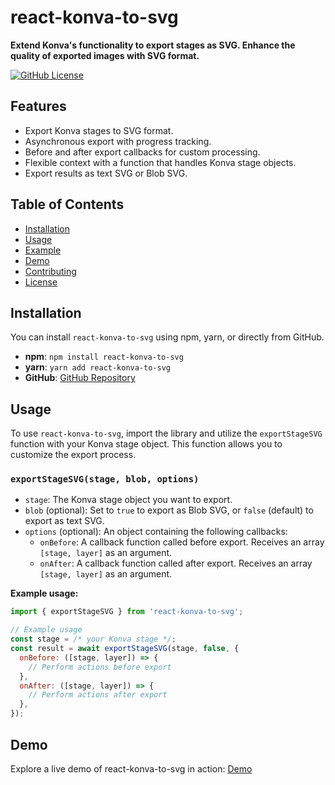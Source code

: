 # react-konva-to-svg

**Extend Konva's functionality to export stages as SVG. Enhance the quality of exported images with SVG format.**

[![GitHub License](https://img.shields.io/github/license/dendrofen/react-konva-to-svg)](LICENSE)

## Features

- Export Konva stages to SVG format.
- Asynchronous export with progress tracking.
- Before and after export callbacks for custom processing.
- Flexible context with a function that handles Konva stage objects.
- Export results as text SVG or Blob SVG.

## Table of Contents

- [Installation](#installation)
- [Usage](#usage)
- [Example](#example)
- [Demo](#demo)
- [Contributing](#contributing)
- [License](#license)

## Installation

You can install `react-konva-to-svg` using npm, yarn, or directly from GitHub.

- **npm**: `npm install react-konva-to-svg`
- **yarn**: `yarn add react-konva-to-svg`
- **GitHub**: [GitHub Repository](https://github.com/dendrofen/react-konva-to-svg)

## Usage

To use `react-konva-to-svg`, import the library and utilize the `exportStageSVG` function with your Konva stage object. This function allows you to customize the export process.

### `exportStageSVG(stage, blob, options)`

- `stage`: The Konva stage object you want to export.
- `blob` (optional): Set to `true` to export as Blob SVG, or `false` (default) to export as text SVG.
- `options` (optional): An object containing the following callbacks:
  - `onBefore`: A callback function called before export. Receives an array `[stage, layer]` as an argument.
  - `onAfter`: A callback function called after export. Receives an array `[stage, layer]` as an argument.

**Example usage:**

```javascript
import { exportStageSVG } from 'react-konva-to-svg';

// Example usage
const stage = /* your Konva stage */;
const result = await exportStageSVG(stage, false, {
  onBefore: ([stage, layer]) => {
    // Perform actions before export
  },
  onAfter: ([stage, layer]) => {
    // Perform actions after export
  },
});
```

## Demo

Explore a live demo of react-konva-to-svg in action: [Demo](https://dendrofen.github.io/react-konva-to-svg/)